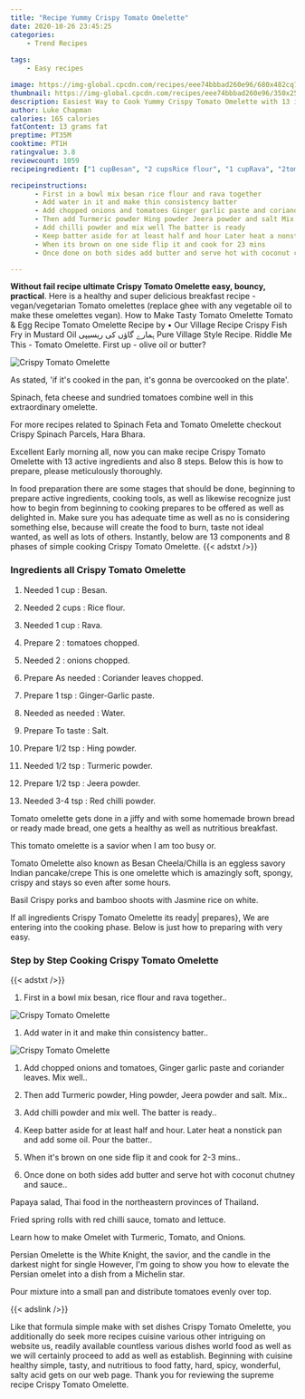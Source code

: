 ```yaml
---
title: "Recipe Yummy Crispy Tomato Omelette"
date: 2020-10-26 23:45:25
categories:
    - Trend Recipes
    
tags:
    - Easy recipes

image: https://img-global.cpcdn.com/recipes/eee74bbbad260e96/680x482cq70/crispy-tomato-omelette-recipe-main-photo.jpg
thumbnail: https://img-global.cpcdn.com/recipes/eee74bbbad260e96/350x250cq70/crispy-tomato-omelette-recipe-main-photo.jpg
description: Easiest Way to Cook Yummy Crispy Tomato Omelette with 13 ingredients and 8 stages of easy cooking.
author: Luke Chapman
calories: 165 calories
fatContent: 13 grams fat
preptime: PT35M
cooktime: PT1H
ratingvalue: 3.8
reviewcount: 1059
recipeingredient: ["1 cupBesan", "2 cupsRice flour", "1 cupRava", "2tomatoes chopped", "2onions chopped", "As neededCoriander leaves chopped", "1 tspGingerGarlic paste", "as neededWater", "To tasteSalt", "1/2 tspHing powder", "1/2 tspTurmeric powder", "1/2 tspJeera powder", "3-4 tspRed chilli powder"]

recipeinstructions: 
      - First in a bowl mix besan rice flour and rava together 
      - Add water in it and make thin consistency batter 
      - Add chopped onions and tomatoes Ginger garlic paste and coriander leaves Mix well 
      - Then add Turmeric powder Hing powder Jeera powder and salt Mix 
      - Add chilli powder and mix well The batter is ready 
      - Keep batter aside for at least half and hour Later heat a nonstick pan and add some oil Pour the batter 
      - When its brown on one side flip it and cook for 23 mins 
      - Once done on both sides add butter and serve hot with coconut chutney and sauce

---
```




**Without fail recipe ultimate Crispy Tomato Omelette easy, bouncy, practical**. Here is a healthy and super delicious breakfast recipe - vegan/vegetarian Tomato omelettes (replace ghee with any vegetable oil to make these omelettes vegan). How to Make Tasty Tomato Omelette Tomato &amp; Egg Recipe Tomato Omelette Recipe by • Our Village Recipe Crispy Fish Fry in Mustard Oil ہمارے گاؤں کی ریسیپی Pure Village Style Recipe. Riddle Me This - Tomato Omelette. First up - olive oil or butter?


![Crispy Tomato Omelette](https://img-global.cpcdn.com/recipes/eee74bbbad260e96/680x482cq70/crispy-tomato-omelette-recipe-main-photo.jpg "Crispy Tomato Omelette")



As stated, &#39;if it&#39;s cooked in the pan, it&#39;s gonna be overcooked on the plate&#39;.

Spinach, feta cheese and sundried tomatoes combine well in this extraordinary omelette.

For more recipes related to Spinach Feta and Tomato Omelette checkout Crispy Spinach Parcels, Hara Bhara.


Excellent Early morning all, now you can make recipe Crispy Tomato Omelette with 13 active ingredients and also 8 steps. Below this is how to prepare, please meticulously thoroughly.

In food preparation there are some stages that should be done, beginning to prepare active ingredients, cooking tools, as well as likewise recognize just how to begin from beginning to cooking prepares to be offered as well as delighted in. Make sure you has adequate time as well as no is considering something else, because will create the food to burn, taste not ideal wanted, as well as lots of others. Instantly, below are 13 components and 8 phases of simple cooking Crispy Tomato Omelette.
{{< adstxt />}}

### Ingredients all Crispy Tomato Omelette


1. Needed 1 cup : Besan.

1. Needed 2 cups : Rice flour.

1. Needed 1 cup : Rava.

1. Prepare 2 : tomatoes chopped.

1. Needed 2 : onions chopped.

1. Prepare As needed : Coriander leaves chopped.

1. Prepare 1 tsp : Ginger-Garlic paste.

1. Needed as needed : Water.

1. Prepare To taste : Salt.

1. Prepare 1/2 tsp : Hing powder.

1. Needed 1/2 tsp : Turmeric powder.

1. Prepare 1/2 tsp : Jeera powder.

1. Needed 3-4 tsp : Red chilli powder.


Tomato omelette gets done in a jiffy and with some homemade brown bread or ready made bread, one gets a healthy as well as nutritious breakfast.

This tomato omelette is a savior when I am too busy or.

Tomato Omelette also known as Besan Cheela/Chilla is an eggless savory Indian pancake/crepe This is one omelette which is amazingly soft, spongy, crispy and stays so even after some hours.

Basil Crispy porks and bamboo shoots with Jasmine rice on white.


If all ingredients Crispy Tomato Omelette its ready| prepares}, We are entering into the cooking phase. Below is just how to preparing with very easy.

### Step by Step Cooking Crispy Tomato Omelette

{{< adstxt />}}


1. First in a bowl mix besan, rice flour and rava together..



![Crispy Tomato Omelette](https://img-global.cpcdn.com/steps/4b9d25bd8c2cd9fb/160x128cq70/crispy-tomato-omelette-recipe-step-1-photo.jpg" "Crispy Tomato Omelette")



1. Add water in it and make thin consistency batter..



![Crispy Tomato Omelette](https://img-global.cpcdn.com/steps/691a01b1b962f108/160x128cq70/crispy-tomato-omelette-recipe-step-2-photo.jpg" "Crispy Tomato Omelette")



1. Add chopped onions and tomatoes, Ginger garlic paste and coriander leaves. Mix well..



1. Then add Turmeric powder, Hing powder, Jeera powder and salt. Mix..



1. Add chilli powder and mix well. The batter is ready..



1. Keep batter aside for at least half and hour. Later heat a nonstick pan and add some oil. Pour the batter..



1. When it&#39;s brown on one side flip it and cook for 2-3 mins..



1. Once done on both sides add butter and serve hot with coconut chutney and sauce..




Papaya salad, Thai food in the northeastern provinces of Thailand.

Fried spring rolls with red chilli sauce, tomato and lettuce.

Learn how to make Omelet with Turmeric, Tomato, and Onions.

Persian Omelette is the White Knight, the savior, and the candle in the darkest night for single However, I&#39;m going to show you how to elevate the Persian omelet into a dish from a Michelin star.

Pour mixture into a small pan and distribute tomatoes evenly over top.


{{< adslink />}}

Like that formula simple make with set dishes Crispy Tomato Omelette, you additionally do seek more recipes cuisine various other intriguing on website us, readily available countless various dishes world food as well as we will certainly proceed to add as well as establish. Beginning with cuisine healthy simple, tasty, and nutritious to food fatty, hard, spicy, wonderful, salty acid gets on our web page. Thank you for reviewing the supreme recipe Crispy Tomato Omelette.
